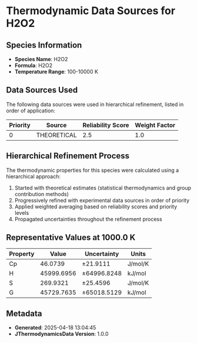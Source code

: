 # Thermodynamic Data Sources for H2O2

## Species Information
- **Species Name**: H2O2
- **Formula**: H2O2
- **Temperature Range**: 100-10000 K

## Data Sources Used
The following data sources were used in hierarchical refinement, listed in order of application:

| Priority | Source | Reliability Score | Weight Factor |
|----------|--------|-------------------|---------------|
| 0 | THEORETICAL | 2.5 | 1.0 |

## Hierarchical Refinement Process
The thermodynamic properties for this species were calculated using a hierarchical approach:

1. Started with theoretical estimates (statistical thermodynamics and group contribution methods)
2. Progressively refined with experimental data sources in order of priority
3. Applied weighted averaging based on reliability scores and priority levels
4. Propagated uncertainties throughout the refinement process

## Representative Values at 1000.0 K
| Property | Value | Uncertainty | Units |
|----------|-------|-------------|-------|
| Cp | 46.0739 | ±21.9111 | J/mol/K |
| H | 45999.6956 | ±64996.8248 | kJ/mol |
| S | 269.9321 | ±25.4596 | J/mol/K |
| G | 45729.7635 | ±65018.5129 | kJ/mol |

## Metadata
- **Generated**: 2025-04-18 13:04:45
- **JThermodynamicsData Version**: 1.0.0
